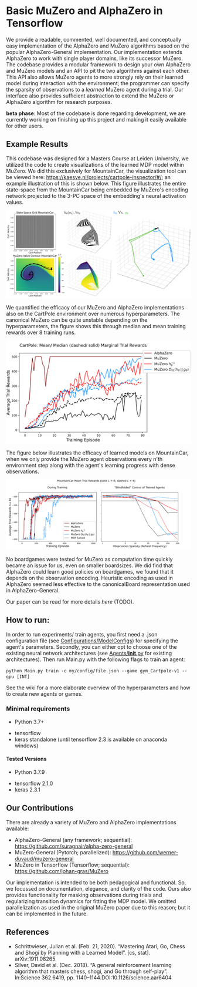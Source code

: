 # Basic MuZero and AlphaZero in Tensorflow 
We provide a readable, commented, well documented, and conceptually easy implementation of the AlphaZero and MuZero algorithms based on the popular AlphaZero-General implementation. 
Our implementation extends AlphaZero to work with single player domains, like its successor MuZero.
The codebase provides a modular framework to design your own AlphaZero and MuZero models and an API to pit the two algorithms against each other. 
This API also allows MuZero agents to more strongly rely on their learned model during interaction with the environment; the programmer can specify the sparsity of observations to a *learned* MuZero agent during a trial. 
Our interface also provides sufficient abstraction to extend the MuZero or AlphaZero algorithm for research purposes.

**beta phase**: Most of the codebase is done regarding development, we are currently working on finishing up this project and making it easily available for other users.

## Example Results
This codebase was designed for a Masters Course at Leiden University, we utilized the code to create visualizations of the learned MDP model within MuZero. 
We did this exclusively for MountainCar, the visualization tool can be viewed here: https://kaesve.nl/projects/cartpole-inspector/#/; an example illustration of this is shown below.
This figure illustrates the entire state-space from the MountainCar being embedded by MuZero's encoding network projected to the 3-PC space of the embedding's neural activation values. 

![example](publish/figures/MC_l4kl_MDPAbstractionCombined.png)

We quantified the efficacy of our MuZero and AlphaZero implementations also on the CartPole environment over numerous hyperparameters. 
The canonical MuZero can be quite unstable depending on the hyperparameters, the figure shows this through median and mean training rewards over 8 training runs.

![example2](publish/figures/CP_NumericalResultsSplit.png)

The figure below illustrates the efficacy of learned models on MountainCar, when we only provide the MuZero agent observations every n'th environment step along with the agent's learning progress with dense observations.

![example3](publish/figures/MC_NumericalResultsCombined.png)

No boardgames were tested for MuZero as computation time quickly became an issue for us, even on smaller boardsizes.
We did find that AlphaZero could learn good policies on boardgames, we found that it depends on the observation encoding. 
Heuristic encoding as used in AlphaZero seemed less effective to the canonicalBoard representation used in AlphaZero-General.

Our paper can be read for more details *here* (TODO).

## How to run:
In order to run experiments/ train agents, you first need a .json configuration file (see [Configurations/ModelConfigs](Configurations/ModelConfigs)) for specifying the agent's parameters.
Secondly, you can either opt to choose one of the existing neural network architectures (see [Agents/__init__.py](Agents/__init__.py) for existing architectures).
Then run Main.py with the following flags to train an agent:
```shell
python Main.py train -c my/config/file.json --game gym_Cartpole-v1 --gpu [INT]
```
See the wiki for a more elaborate overview of the hyperparameters and how to create new agents or games.

### Minimal requirements
* Python 3.7+
 - tensorflow
 - keras standalone (until tensorflow 2.3 is available on anaconda windows)

#### Tested Versions
* Python 3.7.9
 - tensorflow 2.1.0
 - keras 2.3.1
 
## Our Contributions
There are already a variety of MuZero and AlphaZero implementations available:

- AlphaZero-General (any framework; sequential): https://github.com/suragnair/alpha-zero-general
- MuZero-General (Pytorch; parallelized): https://github.com/werner-duvaud/muzero-general
- MuZero in Tensorflow (Tensorflow; sequential): https://github.com/johan-gras/MuZero

Our implementation is intended to be both pedagogical and functional. 
So, we focussed on documentation, elegance, and clarity of the code. 
Ours also provides functionality for masking observations during trials and regularizing transition dynamics for fitting the MDP model.
We omitted parallelization as used in the original MuZero paper due to this reason; but it can be implemented in the future.

## References
- Schrittwieser, Julian et al. (Feb. 21, 2020). “Mastering Atari, Go, Chess and Shogi by Planning with a Learned Model”. [cs, stat]. arXiv:1911.08265
- Silver, David et al. (Dec. 2018). “A general reinforcement learning algorithm that masters chess, shogi, and Go through self-play”. In:Science 362.6419, pp. 1140–1144.DOI:10.1126/science.aar6404



